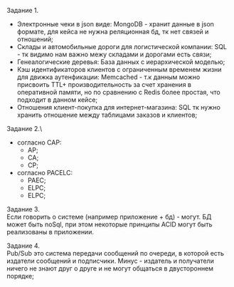 Задание 1. 
- Электронные чеки в json виде: MongoDB - хранит данные в json формате, для кейса не нужна реляционная бд, тк нет связей и отношений;
- Склады и автомобильные дороги для логистической компании: SQL - тк видимо нам важно межу складами и дорогами есть связи;
- Генеалогические деревья: База данных с иерархической моделью;
- Кэш идентификаторов клиентов с ограниченным временем жизни для
движка аутенфикации: Memcached - т.к данным можно присвоить TTL+
производительность за счет хранения в оперативной памяти,
но по сравнению с Redis более простая, что подходит в данном кейсе;
- Отношения клиент-покупка для интернет-магазина: SQL тк нужно хранить отношение между таблицами заказов и клиентов;

Задание 2.\
- согласно CAP:
  - AP;
  - CA;
  - CP;
- согласно PACELC:
  - PAEC;
  - ELPC;
  - ELPC;

Задание 3. \
Если говорить о системе (например приложение + бд) - могут. БД может быть noSql, при этом некоторые принципы ACID могут быть реализованы в приложении.

Задание 4. \
Pub/Sub это система передачи сообщений по очереди, в которой есть издатели сообщений и подписчики.
Минус - издатель и получатели ничего не знают друг о друге и не могут общаться в двустороннем порядке;

